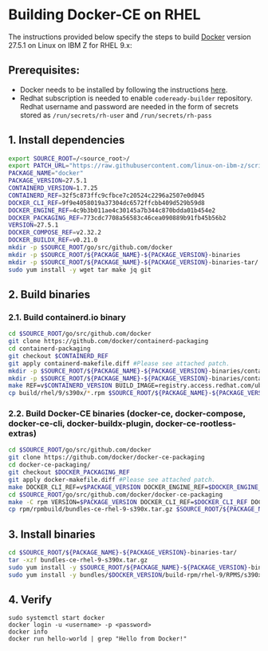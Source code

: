 # Building Docker-CE on RHEL

The instructions provided below specify the steps to build [Docker](https://www.docker.com/) version 27.5.1 on Linux on IBM Z for RHEL 9.x:

## Prerequisites:

* Docker needs to be installed by following the instructions [here](https://docs.docker.com/engine/install/#server).
* Redhat subscription is needed to enable `codeready-builder` repository. Redhat username and password are needed in the form of secrets stored as `/run/secrets/rh-user` and `/run/secrets/rh-pass`

## 1. Install dependencies

  ```bash
  export SOURCE_ROOT=/<source_root>/
  export PATCH_URL="https://raw.githubusercontent.com/linux-on-ibm-z/scripts/master/Docker-ce/27.5.1/patch"
  PACKAGE_NAME="docker"
  PACKAGE_VERSION=27.5.1
  CONTAINERD_VERSION=1.7.25
  CONTAINERD_REF=32f5c873ffc9cfbce7c20524c2296a2507e0d045
  DOCKER_CLI_REF=9f9e4058019a37304dc6572ffcbb409d529b59d8
  DOCKER_ENGINE_REF=4c9b3b011ae4c30145a7b344c870bdda01b454e2
  DOCKER_PACKAGING_REF=773cdc7708a56583c46cea090889b91fb45b56b2
  VERSION=27.5.1
  DOCKER_COMPOSE_REF=v2.32.2
  DOCKER_BUILDX_REF=v0.21.0
  mkdir -p $SOURCE_ROOT/go/src/github.com/docker
  mkdir -p $SOURCE_ROOT/${PACKAGE_NAME}-${PACKAGE_VERSION}-binaries
  mkdir -p $SOURCE_ROOT/${PACKAGE_NAME}-${PACKAGE_VERSION}-binaries-tar/
  sudo yum install -y wget tar make jq git
  ```


## 2. Build binaries
### 2.1. Build containerd.io binary

```bash
cd $SOURCE_ROOT/go/src/github.com/docker
git clone https://github.com/docker/containerd-packaging
cd containerd-packaging
git checkout $CONTAINERD_REF
git apply containerd-makefile.diff #Please see attached patch.
mkdir -p $SOURCE_ROOT/${PACKAGE_NAME}-${PACKAGE_VERSION}-binaries/containerd/
mkdir -p $SOURCE_ROOT/${PACKAGE_NAME}-${PACKAGE_VERSION}-binaries/containerd/rhel-9
make REF=v$CONTAINERD_VERSION BUILD_IMAGE=registry.access.redhat.com/ubi9/ubi
cp build/rhel/9/s390x/*.rpm $SOURCE_ROOT/${PACKAGE_NAME}-${PACKAGE_VERSION}-binaries/containerd/rhel-9/
```
### 2.2. Build Docker-CE binaries (docker-ce, docker-compose, docker-ce-cli, docker-buildx-plugin, docker-ce-rootless-extras)

```bash
cd $SOURCE_ROOT/go/src/github.com/docker
git clone https://github.com/docker/docker-ce-packaging
cd docker-ce-packaging/
git checkout $DOCKER_PACKAGING_REF
git apply docker-makefile.diff #Please see attached patch.
make DOCKER_CLI_REF=v$PACKAGE_VERSION DOCKER_ENGINE_REF=$DOCKER_ENGINE_REF DOCKER_PACKAGING_REF=$DOCKER_PACKAGING_REF DOCKER_COMPOSE_REF=$DOCKER_COMPOSE_REF DOCKER_BUILDX_REF=$DOCKER_BUILDX_REF checkout
cd $SOURCE_ROOT/go/src/github.com/docker/docker-ce-packaging
make -C rpm VERSION=$PACKAGE_VERSION DOCKER_CLI_REF=$DOCKER_CLI_REF DOCKER_ENGINE_REF=$DOCKER_ENGINE_REF DOCKER_PACKAGING_REF=$DOCKER_PACKAGING_REF DOCKER_COMPOSE_REF=$DOCKER_COMPOSE_REF DOCKER_BUILDX_REF=$DOCKER_BUILDX_REF rpmbuild/bundles-ce-rhel-9-s390x.tar.gz
cp rpm/rpmbuild/bundles-ce-rhel-9-s390x.tar.gz $SOURCE_ROOT/${PACKAGE_NAME}-${PACKAGE_VERSION}-binaries-tar/
```

## 3. Install binaries

```bash
cd $SOURCE_ROOT/${PACKAGE_NAME}-${PACKAGE_VERSION}-binaries-tar/
tar -xzf bundles-ce-rhel-9-s390x.tar.gz
sudo yum install -y $SOURCE_ROOT/${PACKAGE_NAME}-${PACKAGE_VERSION}-binaries/containerd/rhel-9/containerd.io-${CONTAINERD_VERSION}-3.1.el9.s390x.rpm
sudo yum install -y bundles/$DOCKER_VERSION/build-rpm/rhel-9/RPMS/s390x/*.rpm
```
## 4. Verify
```
sudo systemctl start docker
docker login -u <username> -p <password>
docker info
docker run hello-world | grep "Hello from Docker!"
```

